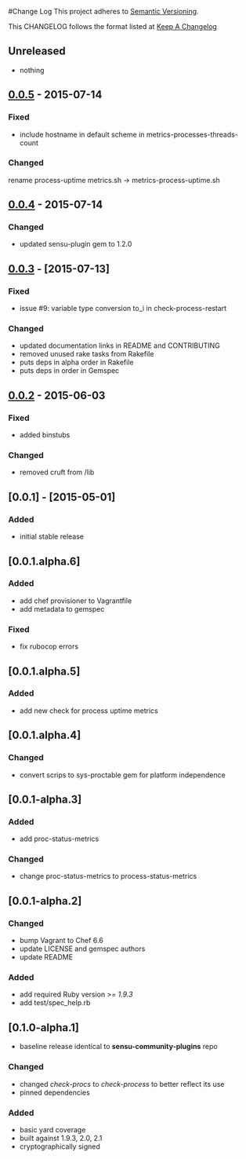 #Change Log
This project adheres to [Semantic Versioning](http://semver.org/).

This CHANGELOG follows the format listed at [Keep A Changelog](http://keepachangelog.com/)

## Unreleased
- nothing

## [0.0.5] - 2015-07-14
### Fixed
- include hostname in default scheme in metrics-processes-threads-count

### Changed
rename process-uptime metrics.sh -> metrics-process-uptime.sh

## [0.0.4] - 2015-07-14
### Changed
- updated sensu-plugin gem to 1.2.0

## [0.0.3] - [2015-07-13]
### Fixed
- issue #9: variable type conversion to_i in check-process-restart

### Changed
- updated documentation links in README and CONTRIBUTING
- removed unused rake tasks from Rakefile
- puts deps in alpha order in Rakefile
- puts deps in order in Gemspec

## [0.0.2] - 2015-06-03

### Fixed
- added binstubs

### Changed
- removed cruft from /lib

## [0.0.1] - [2015-05-01]

### Added
- initial stable release

## [0.0.1.alpha.6]

### Added
- add chef provisioner to Vagrantfile
- add metadata to gemspec

### Fixed
- fix rubocop errors

## [0.0.1.alpha.5]

### Added
- add new check for process uptime metrics

## [0.0.1.alpha.4]

### Changed
- convert scrips to sys-proctable gem for platform independence

## [0.0.1-alpha.3]

### Added
- add proc-status-metrics

### Changed
- change proc-status-metrics to process-status-metrics

## [0.0.1-alpha.2]

### Changed
- bump Vagrant to Chef 6.6
- update LICENSE and gemspec authors
- update README

### Added
- add required Ruby version *>= 1.9.3*
- add test/spec_help.rb

## [0.1.0-alpha.1]

- baseline release identical to **sensu-community-plugins** repo

### Changed
- changed *check-procs* to *check-process* to better reflect its use
- pinned dependencies

### Added
- basic yard coverage
- built against 1.9.3, 2.0, 2.1
- cryptographically signed

[unreleased]: https://github.com/sensu-plugins/sensu-plugins-process-checks/compare/0.0.5...HEAD
[0.0.5]: https://github.com/sensu-plugins/sensu-plugins-process-checks/compare/0.0.4...0.0.5
[0.0.4]: https://github.com/sensu-plugins/sensu-plugins-process-checks/compare/0.0.3...0.0.4
[0.0.3]: https://github.com/sensu-plugins/sensu-plugins-process-checks/compare/0.0.2...0.0.3
[0.0.2]: https://github.com/sensu-plugins/sensu-plugins-process-checks/compare/0.0.1...0.0.2
